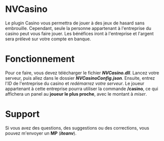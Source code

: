# NVCasino
Le plugin Casino vous permettra de jouer à des jeux de hasard sans embrouille. Cependant, seule la personne appartenant à l'entreprise du casino peut vous faire jouer. Les bénéfices iront à l'entreprise et l'argent sera prélevé sur votre compte en banque.

# Fonctionnement
Pour ce faire, vous devez télécharger le fichier ***NVCasino.dll***. Lancez votre serveur, puis allez dans le dossier ***NVCasinoConfig.json***. Ensuite, entrez l'*ID* de l'entreprise du casino et *redémarrez votre serveur*. Le joueur appartenant à cette entreprise pourra utiliser la commande **/casino**, ce qui affichera un panel au **joueur le plus proche**, avec le montant à *miser*.

# Support
Si vous avez des questions, des suggestions ou des corrections, vous pouvez m'envoyer un **MP** (***iteanv***).
